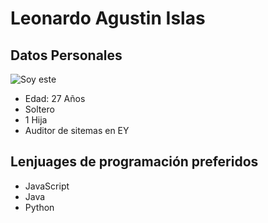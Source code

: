# Leonardo Agustin Islas

## Datos Personales

![Soy este]()

- Edad: 27 Años
- Soltero
- 1 Hija
- Auditor de sitemas en EY

## Lenjuages de programación preferidos

- JavaScript
- Java
- Python
